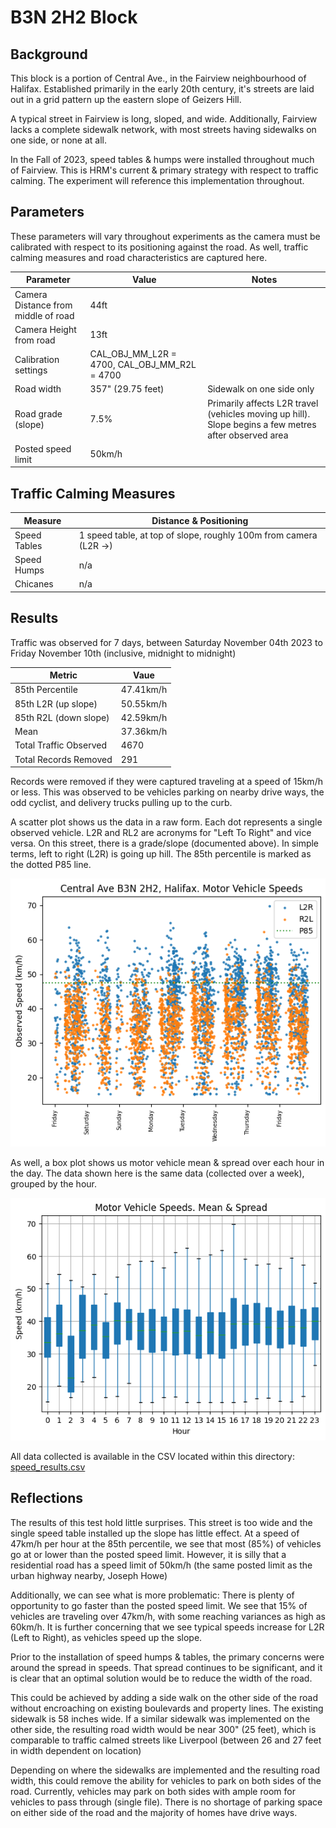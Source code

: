 # B3N 2H2 Block

## Background

This block is a portion of Central Ave., in the Fairview neighbourhood of
Halifax. Established primarily in the early 20th century, it's streets are laid
out in a grid pattern up the eastern slope of Geizers Hill.

A typical street in Fairview is long, sloped, and wide. Additionally, Fairview
lacks a complete sidewalk network, with most streets having sidewalks on one
side, or none at all.

In the Fall of 2023, speed tables & humps were installed throughout much of
Fairview. This is HRM's current & primary strategy with respect to traffic
calming. The experiment will reference this implementation throughout.

## Parameters

These parameters will vary throughout experiments as the camera must be
calibrated with respect to its positioning against the road. As well, traffic
calming measures and road characteristics are captured here.

| Parameter                    |  Value           | Notes
| ---------------------------- | ---------------- | ---------
| Camera Distance from middle of  road    | 44ft             |
| Camera Height from road      | 13ft             |
| Calibration settings         | CAL_OBJ_MM_L2R = 4700, CAL_OBJ_MM_R2L = 4700 
| Road width                   | 357" (29.75 feet)                 | Sidewalk on one side only
| Road grade (slope)           | 7.5%                 | Primarily affects L2R travel (vehicles moving up hill). Slope begins a few metres after observed area
| Posted speed limit           |  50km/h          |


## Traffic Calming Measures

| Measure       | Distance & Positioning                       |
| ------------- | -------------------------------------------  |
| Speed Tables  | 1 speed table, at top of slope, roughly 100m from camera (L2R ->)  |
| Speed Humps   | n/a                                          |
| Chicanes      | n/a                                          |

## Results

Traffic was observed for 7 days, between Saturday November 04th 2023 to Friday
November 10th (inclusive, midnight to midnight)

| Metric                 |   Vaue
| ---------------------- | ---------
| 85th Percentile        | 47.41km/h
| 85th L2R (up slope)    | 50.55km/h
| 85th R2L (down slope)  | 42.59km/h
| Mean                   | 37.36km/h
| Total Traffic Observed | 4670
| Total Records Removed  | 291

Records were removed if they were captured traveling at a speed of 15km/h or
less. This was observed to be vehicles parking on nearby drive ways, the odd
cyclist, and delivery trucks pulling up to the curb.

A scatter plot shows us the data in a raw form. Each dot represents a single
observed vehicle. L2R and RL2 are acronyms for "Left To Right" and vice versa.
On this street, there is a grade/slope (documented above). In simple terms,
left to right (L2R) is going up hill. The 85th percentile is marked as the
dotted P85 line.

![scatter plot](scatter.png)

As well, a box plot shows us motor vehicle mean & spread over each hour in the
day. The data shown here is the same data (collected over a week), grouped by
the hour.

![box plot](boxplot.png)

All data collected is available in the CSV located within this directory: [speed_results.csv](speed_results.csv)

## Reflections

The results of this test hold little surprises. This street is too wide
and the single speed table installed up the slope has little effect. At a speed
of 47km/h per hour at the 85th percentile, we see that most (85%) of vehicles
go at or lower than the posted speed limit. However, it is silly that a
residential road has a speed limit of 50km/h (the same posted limit as the
urban highway nearby, Joseph Howe)

Additionally, we can see what is more problematic: There is plenty of
opportunity to go faster than the posted speed limit. We see that 15% of
vehicles are traveling over 47km/h, with some reaching variances as high as
60km/h. It is further concerning that we see typical speeds increase for L2R
(Left to Right), as vehicles speed up the slope.

Prior to the installation of speed humps & tables, the primary concerns were
around the spread in speeds. That spread continues to be significant, and it is
clear that an optimal solution would be to reduce the width of the road.

This could be achieved by adding a side walk on the other side of the road
without encroaching on existing boulevards and property lines. The existing
sidewalk is 58 inches wide. If a similar sidewalk was implemented on the other
side, the resulting road width would be near 300" (25 feet), which is
comparable to traffic calmed streets like Liverpool (between 26 and 27 feet in
width dependent on location)

Depending on where the sidewalks are implemented and the resulting road width,
this could remove the ability for vehicles to park on both sides of the road.
Currently, vehicles may park on both sides with ample room for vehicles to pass
through (single file). There is no shortage of parking space on either side of
the road and the majority of homes have drive ways.
